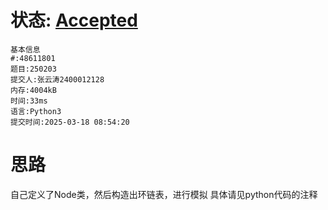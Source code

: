 # 状态: [Accepted](http://xzmdsa.openjudge.cn/2025hw2/solution/48611801/)

```
基本信息
#:48611801
题目:250203
提交人:张云涛2400012128
内存:4004kB
时间:33ms
语言:Python3
提交时间:2025-03-18 08:54:20
```
# 思路
自己定义了Node类，然后构造出环链表，进行模拟
具体请见python代码的注释